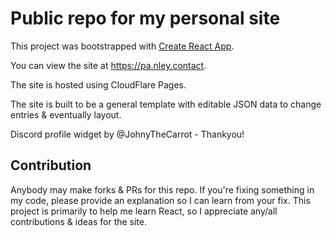 # Public repo for my personal site

This project was bootstrapped with [Create React App](https://github.com/facebook/create-react-app).

You can view the site at https://pa.nley.contact.

The site is hosted using CloudFlare Pages.

The site is built to be a general template with editable JSON data to change entries & eventually layout.

Discord profile widget by @JohnyTheCarrot - Thankyou!

## Contribution

Anybody may make forks & PRs for this repo. If you're fixing something in my code, please provide an explanation so I can learn from your fix. This project is primarily to help me learn React, so I appreciate any/all contributions & ideas for the site.
